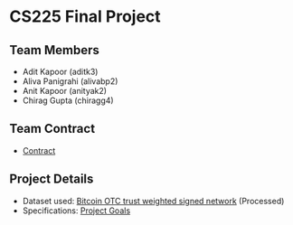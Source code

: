 # CS225 Final Project

## Team Members

- Adit Kapoor (aditk3)
- Aliva Panigrahi (alivabp2)
- Anit Kapoor (anityak2)
- Chirag Gupta (chiragg4)  

## Team Contract

- [Contract](https://github-dev.cs.illinois.edu/cs225-fa20/chiragg4-anityak2-aditk3-alivabp2/blob/master/docs/Team%20Contract.pdf)

## Project Details

- Dataset used: [Bitcoin OTC trust weighted signed network](http://snap.stanford.edu/data/soc-sign-bitcoin-otc.html) (Processed)
- Specifications: [Project Goals](https://github-dev.cs.illinois.edu/cs225-fa20/chiragg4-anityak2-aditk3-alivabp2/blob/master/docs/Project%20Goals.pdf)
